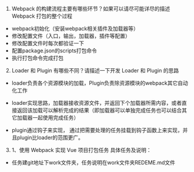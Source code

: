 1. Webpack 的构建流程主要有哪些环节？如果可以请尽可能详尽的描述 Webpack 打包的整个过程

- webpack初始化（安装webpack相关插件及加载器等）
- 修改配置文件（入口，输出，加载器，插件等配置）
- 修改配置文件时每次都验证一下
- 配置package.json的scripts打包命令
- 执行打包命令完成打包

2. Loader 和 Plugin 有哪些不同？请描述一下开发 Loader 和 Plugin 的思路
- loader负责各个资源模块的加载，Plugin负责除资源模块的webpack其它自动化工作

- loader实现思路，加载器接收资源文件，并返回下个加载器所需内容，或者直接返回该加载可以解析完成的结果（即加载器可以单独完成任务也可以结合其它加载器一起使用完成任务）
- plugin通过钩子来实现， 通过把需要处理的任务挂载到钩子函数上来实现，并且plugin比loader的范围更广。

3. 1、使用 Webpack 实现 Vue 项目打包任务 具体任务及说明：
- 任务建git地址下work文件夹，任务说明在work文件夹REDEME.md文件
